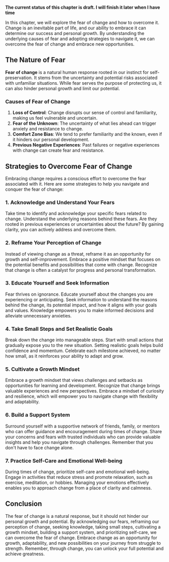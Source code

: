 **The current status of this chapter is draft. I will finish it later when I have time**

In this chapter, we will explore the fear of change and how to overcome it. Change is an inevitable part of life, and our ability to embrace it can determine our success and personal growth. By understanding the underlying causes of fear and adopting strategies to navigate it, we can overcome the fear of change and embrace new opportunities.

The Nature of Fear
------------------

**Fear of change** is a natural human response rooted in our instinct for self-preservation. It stems from the uncertainty and potential risks associated with unfamiliar situations. While fear serves the purpose of protecting us, it can also hinder personal growth and limit our potential.

### Causes of Fear of Change

1. **Loss of Control**: Change disrupts our sense of control and familiarity, making us feel vulnerable and uncertain.
2. **Fear of the Unknown**: The uncertainty of what lies ahead can trigger anxiety and resistance to change.
3. **Comfort Zone Bias**: We tend to prefer familiarity and the known, even if it hinders our personal development.
4. **Previous Negative Experiences**: Past failures or negative experiences with change can create fear and resistance.

Strategies to Overcome Fear of Change
-------------------------------------

Embracing change requires a conscious effort to overcome the fear associated with it. Here are some strategies to help you navigate and conquer the fear of change:

### 1. **Acknowledge and Understand Your Fears**

Take time to identify and acknowledge your specific fears related to change. Understand the underlying reasons behind these fears. Are they rooted in previous experiences or uncertainties about the future? By gaining clarity, you can actively address and overcome them.

### 2. **Reframe Your Perception of Change**

Instead of viewing change as a threat, reframe it as an opportunity for growth and self-improvement. Embrace a positive mindset that focuses on the potential benefits and possibilities that come with change. Recognize that change is often a catalyst for progress and personal transformation.

### 3. **Educate Yourself and Seek Information**

Fear thrives on ignorance. Educate yourself about the changes you are experiencing or anticipating. Seek information to understand the reasons behind the change, its potential impact, and how it aligns with your goals and values. Knowledge empowers you to make informed decisions and alleviate unnecessary anxieties.

### 4. **Take Small Steps and Set Realistic Goals**

Break down the change into manageable steps. Start with small actions that gradually expose you to the new situation. Setting realistic goals helps build confidence and momentum. Celebrate each milestone achieved, no matter how small, as it reinforces your ability to adapt and grow.

### 5. **Cultivate a Growth Mindset**

Embrace a growth mindset that views challenges and setbacks as opportunities for learning and development. Recognize that change brings valuable experiences and new perspectives. Embrace a mindset of curiosity and resilience, which will empower you to navigate change with flexibility and adaptability.

### 6. **Build a Support System**

Surround yourself with a supportive network of friends, family, or mentors who can offer guidance and encouragement during times of change. Share your concerns and fears with trusted individuals who can provide valuable insights and help you navigate through challenges. Remember that you don't have to face change alone.

### 7. **Practice Self-Care and Emotional Well-being**

During times of change, prioritize self-care and emotional well-being. Engage in activities that reduce stress and promote relaxation, such as exercise, meditation, or hobbies. Managing your emotions effectively enables you to approach change from a place of clarity and calmness.

Conclusion
----------

The fear of change is a natural response, but it should not hinder our personal growth and potential. By acknowledging our fears, reframing our perception of change, seeking knowledge, taking small steps, cultivating a growth mindset, building a support system, and prioritizing self-care, we can overcome the fear of change. Embrace change as an opportunity for growth, adaptability, and new possibilities on your journey from struggle to strength. Remember, through change, you can unlock your full potential and achieve greatness.
